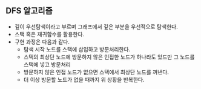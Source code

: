 ## DFS 알고리즘
 - 깊이 우선탐색이라고 부르며 그래프에서 깊은 부분을 우선적으로 탐색한다.
 - 스택 혹은 재귀함수를 활용한다.
 - 구현 과정은 다음과 같다.
    - 탐색 시작 노드를 스택에 삽입하고 방문처리한다.
    - 스택의 최상단 노드에 방문하지 않은 인접한 노드가 하나라도 있드만 그 노드를 스택에 넣고 방문처리
    - 방문하지 않은 인접 노드가 없으면 스택에서 최상단 노드를 꺼낸다.
    - 더 이상 방문할 노드가 없을 때까지 위 상황을 반복한다.
